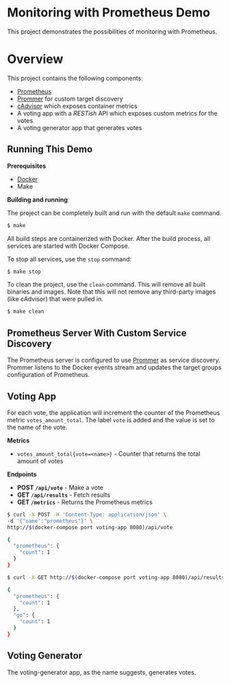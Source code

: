 # Monitoring with Prometheus Demo

This project demonstrates the possibilities of monitoring with Prometheus.

# Overview

This project contains the following components:

* [Prometheus](https://prometheus.io)
* [Prommer](https://github.com/tomverelst/prommer) for custom target discovery
* [cAdvisor](https://github.com/google/cadvisor) which exposes container metrics
* A voting app with a _RESTish_ API which exposes custom metrics for the votes
* A voting generator app that generates votes

## Running This Demo

**Prerequisites**

* [Docker](https://docker.com)
* Make

**Building and running**

The project can be completely built and run with the default `make` command.


```bash
$ make
```

All build steps are containerized with Docker.
After the build process,
all services are started with Docker Compose.

To stop all services, use the `stop` command:

```bash
$ make stop
```

To clean the project,
use the `clean` command.
This will remove all built binaries and images.
Note that this will not remove any third-party images (like cAdvisor) that were pulled in.

```bash
$ make clean
```

## Prometheus Server With Custom Service Discovery

The Prometheus server is configured to use [Prommer](https://github.com/tomverelst/prommer) as service discovery.
Prommer listens to the Docker events stream and updates the target groups configuration of Prometheus.


## Voting App

For each vote,
the application will increment the counter of the Prometheus metric `votes_amount_total`.
The label `vote` is added and the value is set to the name of the vote.

**Metrics**

* `votes_amount_total{vote=<name>}` - Counter that returns the total amount of votes

**Endpoints**

* **POST `/api/vote`** - Make a vote
* **GET `/api/results`** - Fetch results
* **GET `/metrics`** - Returns the Prometheus metrics

```bash
$ curl -X POST -H 'Content-Type: application/json' \ 
-d '{"name":"prometheus"}' \
http://$(docker-compose port voting-app 8080)/api/vote

{
  "prometheus": {
    "count": 1
  }
}

$ curl -X GET http://$(docker-compose port voting-app 8080)/api/results

{
  "prometheus": {
    "count": 1
  },
  "go": {
    "count": 1
  }
}

```

## Voting Generator

The voting-generator app,
as the name suggests,
generates votes.
